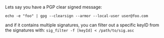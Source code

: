 Lets say you have a PGP clear signed message:

`echo -e "foo" | gpg --clearsign --armor --local-user user@foo.com`

and if it contains multiple signatures, you can filter out a specific keyID from the signatures with:
`sig_filter -f [keyId] < /path/to/sig.asc`

